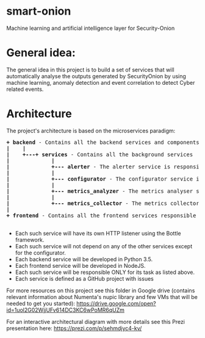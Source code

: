 # smart-onion
Machine learning and artificial intelligence layer for Security-Onion

# General idea:
The general idea in this project is to build a set of services that will automatically analyse the outputs 
generated by SecurityOnion by using machine learning, anomaly detection and event correlation to detect Cyber
related events. 


# Architecture
The project's architecture is based on the microservices paradigm: <br />
<pre>
<b>+ backend</b> - Contains all the backend services and components
<b>|    |</b>
<b>|    +---+ services</b> - Contains all the background services
<b>|</b>             <b>|</b>
<b>|             +--- alerter</b> - The alerter service is responsible for filtering alerts and aggregating alerts and anomalies into Cyber events
<b>|</b>             <b>|</b>
<b>|             +--- configurator</b> - The configurator service is responsible of allowing the various services to get and set their config as well as configuring the scheduler of the system (Zabbix)
<b>|</b>             <b>|</b>
<b>|             +--- metrics_analyzer</b> - The metrics analyser service should use ML, deep learning, NLP as well as biologically constrained machine learning (nupic) and statistical algorithms to detect anomalies or indications of unexpected behaviour (either human or network or other) and return the probability for an anomaly in a given metric 
<b>|</b>             <b>|</b>
<b>|             +--- metrics_collector</b> - The metrics collector (a.k.a sampler) service is responsible for querying the raw data (from Security Onion's elasticsearch cluster and from helper DB instances if needed) and create metrics and also allow usage of threshold based alerts
<b>|</b>  
<b>+ frontend</b> - Contains all the frontend services responsible for the UX <br />
</pre>

+ Each such service will have its own HTTP listener using the Bottle framework.
+ Each such service will not depend on any of the other services except for the configurator.
+ Each backend service will be developed in Python 3.5.
+ Each frontend service will be developed in NodeJS.
+ Each such service will be responsible ONLY for its task as listed above. 
+ Each service is defined as a GitHub project with issues 


For more resources on this project see this folder in Google drive (contains relevant information about Numenta's nupic library and few VMs that will be needed to get you started):
https://drive.google.com/open?id=1uol2G02WjjUFv614DC3KC6wPoMR6qUZm

For an interactive architectural diagram with more details see this Prezi presentation here:
https://prezi.com/p/sehmdjyc4-kv/
